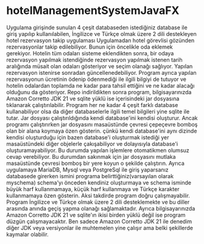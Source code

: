 # hotelManagementSystemJavaFX
Uygulama girişinde sunulan 4 çeşit databaseden istediğiniz database ile giriş yapılıp kullanılabilen,
İngilizce ve Türkçe olmak üzere 2 dili destekleyen
hotel rezervasyon takip uygulaması
Uygulamadan hotel görevlisi gözünden rezervasyonlar takip edilebiliyor. 
Bunun için öncelikle oda eklemek gerekiyor. Hotelin tüm odaları sisteme eklendikten sonra, bir odaya rezervasyon yapılmak istendiğinde rezervasyon yapılmak istenen tarih aralığında müsait olan odaları gösteriyor ve seçim olanağı sağlıyor. Yapılan rezervasyon istenirse sonradan güncellenedebiliyor.
Program ayrıca yapılan rezervasyonun
ücretinin ödenip ödenmediği ile ilgili bilgiyi de tutuyor ve hotelin odalardan toplamda ne kadar para tahsil ettiğini ve ne kadar alacağı olduğunu da gösteriyor.
Repo indirildikten sonra program, bilgisayarınızda Amazon Corretto JDK 21 ve sqlite yüklü ise içerisindeki jar dosyasına tıklanarak çalıştırılabilir. 
Program her ne kadar 4 çeşit farklı database kullanabiliyor olsa da diğer databaselerle ilgili temel bilgileri yine sqlite ile tutar.
Jar dosyası çalıştırıldığında kendi database'ini kendisi oluşturur. 
Ancak programı çalıştırırken jar dosyasını masaüstünde çevresi çepeçevre bomboş olan bir alana koymaya özen gösterin. 
çünkü kendi database'ini aynı dizinde kendisi oluşturduğu için bazen database'i oluşturmak istediği yer masaüstündeki 
diğer objelerle çakışabiliyor ve dolayısıyla database'i oluşturamayabiliyor.
Bu durumda yapılan işlemlere otomatikmen olumsuz cevap verebiliyor. 
Bu durumdan sakınmak için jar dosyasını mutlaka masaüstünde çevresi bomboş bir yere koyun o şekilde çalıştırın.
Ayrıca uygulamaya MariaDB, Mysql veya PostgreSql ile giriş yaparsanız databasede girerken ismini programa belirttiğiniz(varsayılan olarak myschema) schema'yı önceden kendiniz oluşturmaya ve schema isminde büyük harf kullanmamaya, küçük harf kullanmaya ve Türkçe karakter kullanmamaya özen gösterin.
Aksi takdirde program doğru çalışmayabilir.
Program İngilizce ve Türkçe olmak üzere 2 dili desteklemekte ve bu diller arasında anında geçiş yapma olanağı sağlamaktadır.
Ayrıca bilgisayarınızda Amazon Corretto JDK 21 ve sqlite'ın ikisi birden yüklü değil ise program düzgün çalışmayacaktır. Ben sadece Amazon Corretto JDK 21 ile denedim diğer JDK veya versiyonlar ile muhtemelen yine çalışır ama belki şekillerde kaymalar olabilir.

